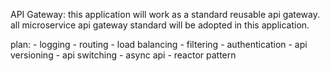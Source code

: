 API Gateway:
 this application will work as a standard reusable api gateway.
 all microservice api gateway standard will be adopted in this application.

plan:
    - logging
    - routing
    - load balancing
    - filtering
    - authentication
    - api versioning
    - api switching
    - async api
    - reactor pattern
